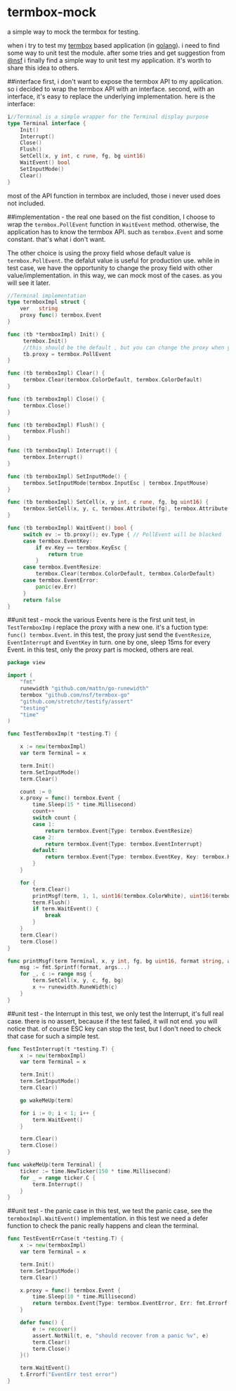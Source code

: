 # termbox-mock
a simple way to mock the termbox for testing. 

when i try to test my [termbox](https://github.com/nsf/termbox-go) based application (in [golang](http://golang.org)). i need to find some way to unit test the module. after some tries and get suggestion from [@nsf](https://github.com/nsf) i finally find a simple way to unit test my application. it's worth to share this idea to others.   

##interface
first, i don't want to expose the termbox API to my application. so i decided to wrap the termbox API with an interface. second, with an interface, it's easy to replace the underlying implementation. here is the interface:

```go
i//Terminal is a simple wrapper for the Terminal display purpose
type Terminal interface {
    Init()
    Interrupt()
    Close()
    Flush()
    SetCell(x, y int, c rune, fg, bg uint16)
    WaitEvent() bool
    SetInputMode()
    Clear()
}
```

most of the API function in termbox are included, those i never used does not included.

##implementation - the real one
based on the fist condition, I choose to wrap the `termbox.PollEvent` function in `WaitEvent` method. otherwise, the application has to know the termbox API. such as `termbox.Event` and some constant. that's what i don't want. 

The other choice is using the proxy field whose default value is `termbox.PollEvent`. the defalut value is useful for production use. while in test case, we have the opportunity to change the proxy field with other value/implementation. in this way, we can mock most of the cases. as you will see it later.

```go
//Terminal implementation
type termboxImpl struct {
    ver   string
    proxy func() termbox.Event
}

func (tb *termboxImpl) Init() {
     termbox.Init()
     //this should be the default , but you can change the proxy when you need it
     tb.proxy = termbox.PollEvent
}

func (tb termboxImpl) Clear() {
     termbox.Clear(termbox.ColorDefault, termbox.ColorDefault)
}

func (tb termboxImpl) Close() {
     termbox.Close()
}

func (tb termboxImpl) Flush() {
     termbox.Flush()
}

func (tb termboxImpl) Interrupt() {
     termbox.Interrupt()
}

func (tb termboxImpl) SetInputMode() {
     termbox.SetInputMode(termbox.InputEsc | termbox.InputMouse)
}

func (tb termboxImpl) SetCell(x, y int, c rune, fg, bg uint16) {
     termbox.SetCell(x, y, c, termbox.Attribute(fg), termbox.Attribute(bg))
}

func (tb termboxImpl) WaitEvent() bool {
     switch ev := tb.proxy(); ev.Type { // PollEvent will be blocked
     case termbox.EventKey:
         if ev.Key == termbox.KeyEsc {
             return true
         }
     case termbox.EventResize:
         termbox.Clear(termbox.ColorDefault, termbox.ColorDefault)
     case termbox.EventError:
         panic(ev.Err)
     }
     return false
}
```

##unit test - mock the various Events
here is the first unit test, in `TestTermboxImp` i replace the proxy with a new one. it's a fuction type: `func() termbox.Event`. in this test, the proxy just send the `EventResize`, `EventInterrupt` and `EventKey` in turn. one by one, sleep 15ms for every Event. in this test, only the proxy part is mocked, others are real.

```go
package view

import (
	"fmt"
	runewidth "github.com/mattn/go-runewidth"
	termbox "github.com/nsf/termbox-go"
	"github.com/stretchr/testify/assert"
	"testing"
	"time"
)

func TestTermboxImp(t *testing.T) {

	x := new(termboxImpl)
	var term Terminal = x

	term.Init()
	term.SetInputMode()
	term.Clear()

	count := 0
	x.proxy = func() termbox.Event {
		time.Sleep(15 * time.Millisecond)
		count++
		switch count {
		case 1:
			return termbox.Event{Type: termbox.EventResize}
		case 2:
			return termbox.Event{Type: termbox.EventInterrupt}
		default:
			return termbox.Event{Type: termbox.EventKey, Key: termbox.KeyEsc}
		}
	}

	for {
		term.Clear()
		printMsgf(term, 1, 1, uint16(termbox.ColorWhite), uint16(termbox.ColorDefault), "Press ESC to stop the test.%d", count)
		term.Flush()
		if term.WaitEvent() {
			break
		}
	}
	term.Clear()
	term.Close()
}

func printMsgf(term Terminal, x, y int, fg, bg uint16, format string, args ...interface{}) {
	msg := fmt.Sprintf(format, args...)
	for _, c := range msg {
		term.SetCell(x, y, c, fg, bg)
		x += runewidth.RuneWidth(c)
	}
}
```

##unit test - the Interrupt
in this test, we only test the Interrupt, it's full real case. there is no assert, because if the test failed, it will not end. you will notice that. of course ESC key can stop the test, but I don't need to check that case for such a simple test.

```go
func TestInterrupt(t *testing.T) {
	x := new(termboxImpl)
	var term Terminal = x

	term.Init()
	term.SetInputMode()
	term.Clear()

	go wakeMeUp(term)

	for i := 0; i < 1; i++ {
		term.WaitEvent()
	}

	term.Clear()
	term.Close()
}

func wakeMeUp(term Terminal) {
	ticker := time.NewTicker(150 * time.Millisecond)
	for _ = range ticker.C {
		term.Interrupt()
	}
}

```

##unit test - the panic case
in this test, we test the panic case, see the `termboxImpl.WaitEvent()` implementation. in this test we need a defer function to check the panic really happens and clean the terminal.

```go
func TestEventErrCase(t *testing.T) {
	x := new(termboxImpl)
	var term Terminal = x

	term.Init()
	term.SetInputMode()
	term.Clear()

	x.proxy = func() termbox.Event {
		time.Sleep(10 * time.Millisecond)
		return termbox.Event{Type: termbox.EventError, Err: fmt.Errorf("after 10 ms, fake an error", 10)}
	}

	defer func() {
		e := recover()
		assert.NotNil(t, e, "should recover from a panic %v", e)
		term.Clear()
		term.Close()
	}()

	term.WaitEvent()
	t.Errorf("EventErr test error")
}

```

